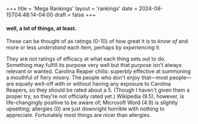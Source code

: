 +++
title = 'Mega Rankings'
layout = 'rankings'
date = 2024-08-15T04:48:14-04:00
draft = false
+++

#### well, a lot of things, at least.

These can be thought of as ratings (0-10) of how great it is to _know of_ and more or less _understand_ each item, perhaps by _experiencing_ it.

They are _not_ ratings of efficacy at what each thing sets out to do. Something may fulfill its purpose very well but that purpose isn't always relevant or wanted. Carolina Reaper chilis: superbly effective at summoning a mouthful of fiery misery. The people who don't enjoy that&mdash;most people&mdash; are equally well-off with or without having any exposure to Carolina Reapers, so they should be rated about a 5. (Though I haven't given them a proper try, so they're not officially rated yet.) Wikipedia (9.5), however, is life-changingly positive to be aware of; Microsoft Word (4.9) is slightly upsetting; allergies (0) are just downright horrible with nothing to appreciate. Fortunately most things are nicer than allergies.
